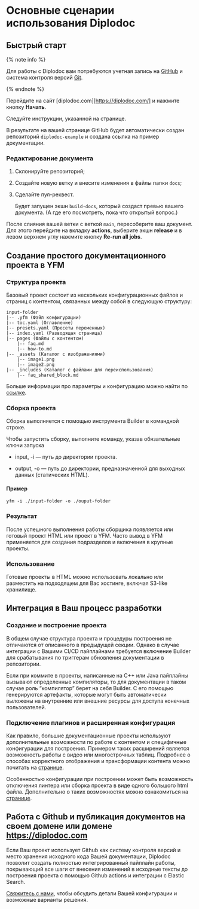 
# Основные сценарии использования Diplodoc

## Быстрый старт

{% note info %}

Для работы с Diplodoc вам потребуются учетная запись на [GitHub](https://github.com/) и система контроля версий [Git](https://git-scm.com/downloads).

{% endnote %}



Перейдите на сайт [diplodoc.com][https://diplodoc.com/] и нажмите кнопку **Начать**.

Следуйте инструкции, указанной на странице.

В результате на вашей странице GitHub будет автоматически создан репозиторий `diplodoc-example` и создана ссылка на пример документации.

### Редактирование документа

1. Склонируйте репозиторий;

1. Cоздайте новую ветку и внесите изменения в файлы папки `docs`;

1. Сделайте пул-реквест.

   Будет запущен экшн `build-docs`, который создаст превью вашего документа. (А где его посмотреть, пока что открытый вопрос.)

После слияния вашей ветки с веткой `main`, пересоберите ваш документ. Для этого перейдите на вкладку **actions**, выберите экшн **release** и в левом верхнем углу нажмите кнопку  **Re-run all jobs**.


## Создание простого документационного проекта в YFM 

### Структура проекта
Базовый проект состоит из нескольких конфигурационных файлов и страниц с контентом, связанных между собой в следующую структуру: 


```
input-folder
|-- .yfm (Файл конфигурации)
|-- toc.yaml (Оглавление)
|-- presets.yaml (Пресеты переменных)
|-- index.yaml (Разводящая страница)
|-- pages (Файлы с контентом)
    |-- faq.md
    |-- how-to.md
|-- _assets (Каталог с изображениями)
    |-- image1.png
    |-- image2.png
|-- _includes (Каталог с файлами для переиспользования)
    |-- faq_shared_block.md
```


Больше информации про параметры и конфигурацию можно найти по [ссылке](./project/index.md). 



### Сборка проекта 
Сборка выполняется с помощью инструмента Builder в командной строке.



Чтобы запустить сборку, выполните команду, указав обязательные ключи запуска


-  input, -i — путь до директории проекта.


- output, -o — путь до директории, предназначенной для выходных данных (статических HTML).


#### Пример
```
yfm -i ./input-folder -o ./ouput-folder
```


### Результат 
После успешного выполнения работы сборщика появляется  или готовый проект HTML или проект в YFM.
Часто вывод в YFM применяется для создания подразделов и включения в крупные проекты. 



### Использование 
Готовые проекты в HTML можно использовать локально или разместить на подходящем для Вас хостинге, включая S3-like хранилище.



## Интеграция в Ваш процесс разработки  
### Создание и построение проекта 

В общем случае структура проекта и процедуры построения не отличаются от описанного в предыдущей секции. 
Однако в случае интеграции с Вашими СI/CD пайплайнами требуется включение Builder для срабатывания по триггерам обновления документации в репозитории. 

Если при коммите в проекты, написанные на С++ или Java пайплайны вызывают определенные компиляторы, то для документации в таком случае 
роль “компилятор” берет на себя Builder. C его помощью генерируются артефакты, которые могут быть автоматически выложены на 
внутренние или внешние ресурсы для доступа конечных пользователей. 

### Подключение плагинов и расширенная конфигурация
Как правило, большие документационные проекты используют дополнительные возможности по работе с контентом и специфичные конфигурации для построения. 
Примером таких расширений является возможность работы с видео или многострочных таблиц.
Подробнее о способах корректного отображения и трансформации контента можно почитать на [странице](./plugins/index.md).

Особенностью конфигурации при построении может быть возможность отключения линтера или сборка проекта в виде одного большого html файла.
Дополнительно о таких возможностях можно ознакомиться на [странице](./tools/transform/settings.md).



## Работа с Github и публикация документов на своем домене или домене https://diplodoc.com 

Если Ваш проект использует Github как систему контроля версий и место хранения исходного кода Вашей документации, Diplodoc позволит создать полностью интегрированный пайплайн работы, покрывающий все шаги от внесения изменений в исходные тексты до построения проекта с помощью Github actions и интеграции с Elastic Search. 

[Свяжитесь с нами](https://diplodoc.com/#contact), чтобы обсудить детали Вашей конфигурации и возможные варианты решения. 
